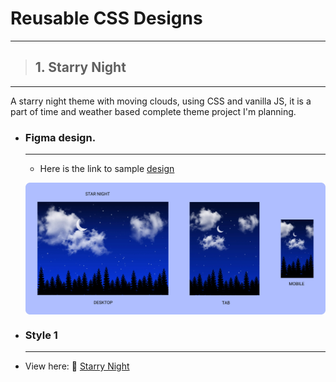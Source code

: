 # Reusable CSS Designs
---

> ## 1. Starry Night
   ---
A starry night theme with moving clouds, using CSS and vanilla JS, it is a part of time and weather based complete theme project I'm planning.

  * ### Figma design.
    ---
    - Here is the link to sample [design](https://www.figma.com/file/WTfrAjPEcBDMEfZQQuthZE/Starry-Night?node-id=0%3A1)


    <img src="./Night_star_animations/images/design-base.jpg"
                    alt="figma-design"
                    style="display:block; width: 800px; height=auto" />
  * ### Style 1
    ---
  * View here: 🌙 [Starry Night](https://codepen.io/akshaych/full/dyXqoEB)